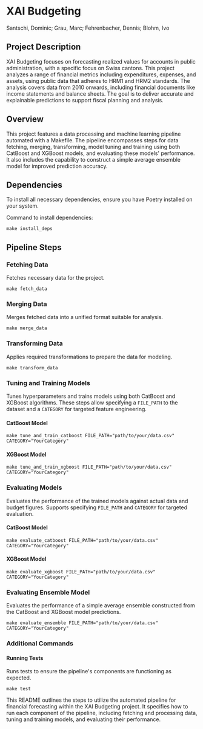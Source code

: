 
# XAI Budgeting

Santschi, Dominic; Grau, Marc; Fehrenbacher, Dennis; Blohm, Ivo

## Project Description
XAI Budgeting focuses on forecasting realized values for accounts in public administration, with a specific focus on Swiss cantons. This project analyzes a range of financial metrics including expenditures, expenses, and assets, using public data that adheres to HRM1 and HRM2 standards. The analysis covers data from 2010 onwards, including financial documents like income statements and balance sheets. The goal is to deliver accurate and explainable predictions to support fiscal planning and analysis.

## Overview

This project features a data processing and machine learning pipeline automated with a Makefile. The pipeline encompasses steps for data fetching, merging, transforming, model tuning and training using both CatBoost and XGBoost models, and evaluating these models' performance. It also includes the capability to construct a simple average ensemble model for improved prediction accuracy.

## Dependencies
To install all necessary dependencies, ensure you have Poetry installed on your system.

Command to install dependencies:
```shell
make install_deps
```

## Pipeline Steps

### Fetching Data
Fetches necessary data for the project.
```shell
make fetch_data
```

### Merging Data
Merges fetched data into a unified format suitable for analysis.
```shell
make merge_data
```

### Transforming Data
Applies required transformations to prepare the data for modeling.
```shell
make transform_data
```

### Tuning and Training Models
Tunes hyperparameters and trains models using both CatBoost and XGBoost algorithms. These steps allow specifying a `FILE_PATH` to the dataset and a `CATEGORY` for targeted feature engineering.

#### CatBoost Model
```shell
make tune_and_train_catboost FILE_PATH="path/to/your/data.csv" CATEGORY="YourCategory"
```

#### XGBoost Model
```shell
make tune_and_train_xgboost FILE_PATH="path/to/your/data.csv" CATEGORY="YourCategory"
```

### Evaluating Models
Evaluates the performance of the trained models against actual data and budget figures. Supports specifying `FILE_PATH` and `CATEGORY` for targeted evaluation.

#### CatBoost Model
```shell
make evaluate_catboost FILE_PATH="path/to/your/data.csv" CATEGORY="YourCategory"
```

#### XGBoost Model
```shell
make evaluate_xgboost FILE_PATH="path/to/your/data.csv" CATEGORY="YourCategory"
```

### Evaluating Ensemble Model
Evaluates the performance of a simple average ensemble constructed from the CatBoost and XGBoost model predictions.
```shell
make evaluate_ensemble FILE_PATH="path/to/your/data.csv" CATEGORY="YourCategory"
```

### Additional Commands

#### Running Tests
Runs tests to ensure the pipeline's components are functioning as expected.
```shell
make test
```

This README outlines the steps to utilize the automated pipeline for financial forecasting within the XAI Budgeting project. It specifies how to run each component of the pipeline, including fetching and processing data, tuning and training models, and evaluating their performance.
